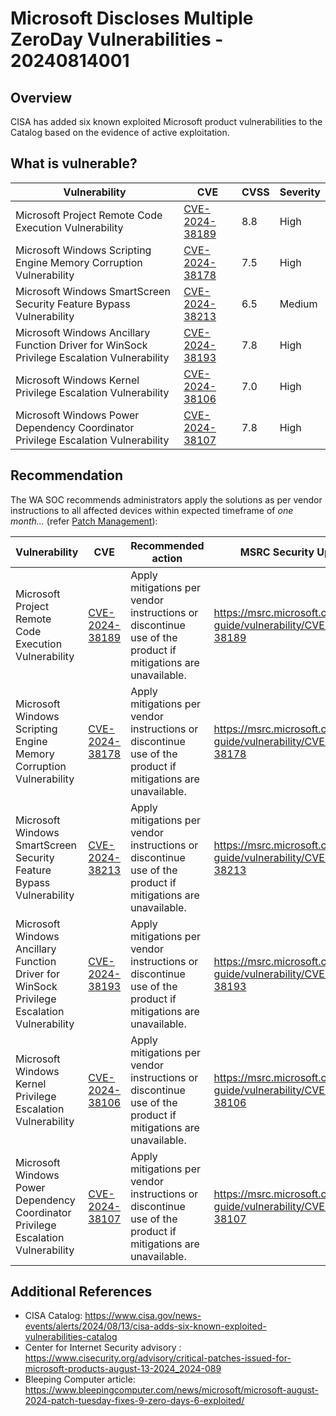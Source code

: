 # Microsoft Discloses Multiple ZeroDay Vulnerabilities - 20240814001

## Overview
CISA has added six known exploited Microsoft product vulnerabilities to the Catalog based on the evidence of active exploitation.

## What is vulnerable?

| Vulnerability       | CVE       | CVSS          | Severity             |
| ------------------- | --------- | ------------- | -------------------- |
| Microsoft Project Remote Code Execution Vulnerability | [CVE-2024-38189](https://nvd.nist.gov/vuln/detail/CVE-2024-38189) | 8.8 | High |
| Microsoft Windows Scripting Engine Memory Corruption Vulnerability | [CVE-2024-38178](https://nvd.nist.gov/vuln/detail/CVE-2024-38178) | 7.5 | High |
| Microsoft Windows SmartScreen Security Feature Bypass Vulnerability | [CVE-2024-38213](https://nvd.nist.gov/vuln/detail/CVE-2024-38213) | 6.5 | Medium |
| Microsoft Windows Ancillary Function Driver for WinSock Privilege Escalation Vulnerability | [CVE-2024-38193](https://nvd.nist.gov/vuln/detail/CVE-2024-38193) | 7.8 | High |
| Microsoft Windows Kernel Privilege Escalation Vulnerability | [CVE-2024-38106](https://nvd.nist.gov/vuln/detail/CVE-2024-38106) | 7.0 | High |
| Microsoft Windows Power Dependency Coordinator Privilege Escalation Vulnerability | [CVE-2024-38107](https://nvd.nist.gov/vuln/detail/CVE-2024-38107) | 7.8 | High |


## Recommendation

The WA SOC recommends administrators apply the solutions as per vendor instructions to all affected devices within expected timeframe of *one month...* (refer [Patch Management](../guidelines/patch-management.md)):


| Vulnerability     | CVE       | Recommended action |  MSRC Security Updates |
| ----------------- | --------- | --------------- | ---------------------- |
| Microsoft Project Remote Code Execution Vulnerability | [CVE-2024-38189](https://nvd.nist.gov/vuln/detail/CVE-2024-38189) | Apply mitigations per vendor instructions or discontinue use of the product if mitigations are unavailable. | https://msrc.microsoft.com/update-guide/vulnerability/CVE-2024-38189 |
| Microsoft Windows Scripting Engine Memory Corruption Vulnerability | [CVE-2024-38178](https://nvd.nist.gov/vuln/detail/CVE-2024-38178) | Apply mitigations per vendor instructions or discontinue use of the product if mitigations are unavailable. |https://msrc.microsoft.com/update-guide/vulnerability/CVE-2024-38178 |
| Microsoft Windows SmartScreen Security Feature Bypass Vulnerability | [CVE-2024-38213](https://nvd.nist.gov/vuln/detail/CVE-2024-38213) | Apply mitigations per vendor instructions or discontinue use of the product if mitigations are unavailable. | https://msrc.microsoft.com/update-guide/vulnerability/CVE-2024-38213 |
| Microsoft Windows Ancillary Function Driver for WinSock Privilege Escalation Vulnerability | [CVE-2024-38193](https://nvd.nist.gov/vuln/detail/CVE-2024-38193) | 	Apply mitigations per vendor instructions or discontinue use of the product if mitigations are unavailable. | https://msrc.microsoft.com/update-guide/vulnerability/CVE-2024-38193 |
| Microsoft Windows Kernel Privilege Escalation Vulnerability | [CVE-2024-38106](https://nvd.nist.gov/vuln/detail/CVE-2024-38106) |	Apply mitigations per vendor instructions or discontinue use of the product if mitigations are unavailable. | https://msrc.microsoft.com/update-guide/vulnerability/CVE-2024-38106 |
| Microsoft Windows Power Dependency Coordinator Privilege Escalation Vulnerability | [CVE-2024-38107](https://nvd.nist.gov/vuln/detail/CVE-2024-38107) | Apply mitigations per vendor instructions or discontinue use of the product if mitigations are unavailable. | https://msrc.microsoft.com/update-guide/vulnerability/CVE-2024-38107 |

## Additional References

- CISA Catalog: https://www.cisa.gov/news-events/alerts/2024/08/13/cisa-adds-six-known-exploited-vulnerabilities-catalog
- Center for Internet Security advisory : https://www.cisecurity.org/advisory/critical-patches-issued-for-microsoft-products-august-13-2024_2024-089
- Bleeping Computer article: https://www.bleepingcomputer.com/news/microsoft/microsoft-august-2024-patch-tuesday-fixes-9-zero-days-6-exploited/